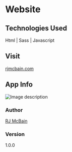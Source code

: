 # Website

## Technologies Used
Html  |  Sass  |  Javascript

## Visit

[rjmcbain.com](http://www.rjmcbain.com)

## App Info
![Image description](https://i.imgur.com/OwTybtk.png)

### Author

[RJ McBain](http://www.rjmcbain.com)

### Version

1.0.0
